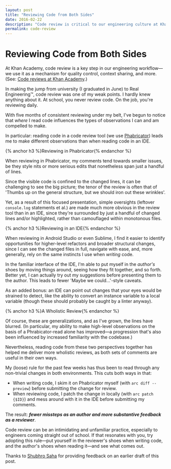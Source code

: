 ```yaml
---
layout: post
title: "Reviewing Code from Both Sides"
date: 2016-02-22
description: "Code review is critical to our engineering culture at Khan Academy. But where you look at code can greatly influence your comments."
permalink: code-review
---
```


# Reviewing Code from Both Sides

At Khan Academy, code review is a key step in our engineering workflow—we use it as a mechanism for quality control, context sharing, and more. (See: <a href="https://sites.google.com/a/khanacademy.org/forge/for-developers/code-review-policy#TOC-Why-have-code-reviews-" target="_blank">Code reviews at Khan Academy</a>.)

In making the jump from university (I graduated in June) to Real Engineering™, code review was one of my weak points. I hardly knew anything about it. At school, you never review code. On the job, you're reviewing daily.

With five months of consistent reviewing under my belt, I've begun to notice that _where_ I read code influences the types of observations I can and am compelled to make.

<!--break-->

In particular: reading code in a code review tool (we use <a href="http://phabricator.org/" target="_blank">Phabricator</a>) leads me to make different observations than when reading code in an IDE.

{% anchor h3 %}Reviewing in Phabricator{% endanchor %}

When reviewing in Phabricator, my comments tend towards smaller issues, be they style nits or more serious edits that nonetheless span just a handful of lines.

Since the visible code is confined to the changed lines, it can be challenging to see the big picture; the tenor of the review is often that of 'Thumbs up on the general structure, but we should iron out these wrinkles'.

Yet, as a result of this focused presentation, simple oversights (leftover `console.log` statements et al.) are made much more obvious in the review tool than in an IDE, since they're surrounded by just a handful of changed lines and/or highlighted, rather than camouflaged within monotonous files.

{% anchor h3 %}Reviewing in an IDE{% endanchor %}

When reviewing in Android Studio or even Sublime, I find it easier to identify opportunities for higher-level refactors and broader structural changes, since I can see the changed files in full, navigate with ease, and, more generally, rely on the same instincts I use when _writing_ code.

In the familiar interface of the IDE, I'm able to put myself in the _author's_ shoes by moving things around, seeing how they fit together, and so forth. Better yet, I can actually try out my suggestions before presenting them to the author. This leads to fewer 'Maybe we could...'-style caveats.

As an added bonus: an IDE can point out changes that your eyes would be strained to detect, like the ability to convert an instance variable to a local variable (though these should probably be caught by a linter anyway).

{% anchor h3 %}A Wholistic Review{% endanchor %}

Of course, these are generalizations, and as I've grown, the lines have blurred. (In particular, my ability to make high-level observations on the basis of a Phrabicator-read alone has improved—a progression that's also been influenced by increased familiarity with the codebase.)

Nevertheless, reading code from these two perspectives together has helped me deliver more wholistic reviews, as both sets of comments are useful in their own ways.

My (loose) rule for the past few weeks has thus been to read through any non-trivial changes in both environments. This cuts both ways in that:

- When writing code, I skim it on Phabricator myself (with `arc diff --preview`) before submitting the change for review.
- When reviewing code, I patch the change in locally (with `arc patch {$ID}`) and mess around with it in the IDE before submitting my comments.

The result: ***fewer missteps as an author and more substantive feedback as a reviewer***.

Code review can be an intimidating and unfamiliar practice, especially to engineers coming straight out of school. If that resonates with you, try adopting this rule—put yourself in the reviewer's shoes when writing code, and the author's shoes when reading it—and see what comes out.

<p class="note">Thanks to <a target="_blank" href="http://www.shubhro.com">Shubhro Saha</a> for providing feedback on an earlier draft of this post.</p>